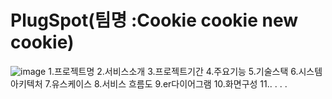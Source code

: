# PlugSpot(팀명 :Cookie cookie new cookie)
![image](https://user-images.githubusercontent.com/80088459/202999366-d9000d9d-24d3-4ccb-978d-7606175bd949.png)
1.프로젝트명
2.서비스소개
3.프로젝트기간
4.주요기능
5.기술스택
6.시스템 아키텍처
7.유스케이스
8.서비스 흐름도
9.er다이어그램
10.화면구성
11..
.
.
.
